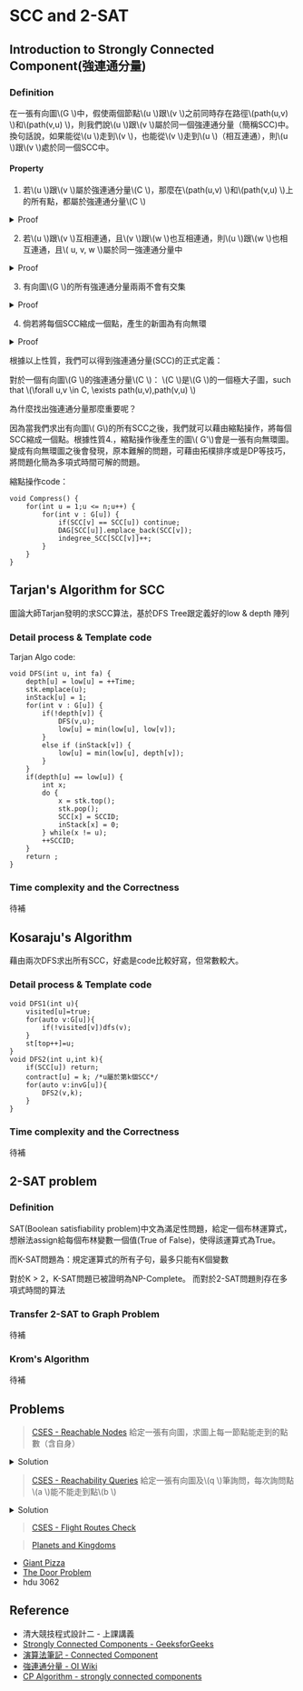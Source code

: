# SCC and 2-SAT

## Introduction to Strongly Connected Component(強連通分量)
### Definition

在一張有向圖\\(G \\)中，假使兩個節點\\(u \\)跟\\(v \\)之前同時存在路徑\\(path(u,v) \\)和\\(path(v,u) \\)，則我們說\\(u \\)跟\\(v \\)屬於同一個強連通分量（簡稱SCC)中。換句話說，如果能從\\(u \\)走到\\(v \\)，也能從\\(v \\)走到\\(u \\)（相互連通），則\\(u \\)跟\\(v \\)處於同一個SCC中。

#### Property
1. 若\\(u \\)跟\\(v \\)屬於強連通分量\\(C \\)，那麼在\\(path(u,v) \\)和\\(path(v,u) \\)上的所有點，都屬於強連通分量\\(C \\)
<details><summary>Proof</summary>

設有一點\\(w \\)處於\\(path(u,v) \\)上，則可從點\\(w \\)延路徑到達點\\(v \\)，同時，因為存在\\(path(v,u) \\)，可從點\\(v \\)走到點\\(u \\)再延著\\(path(u,v) \\)到達點\\(w \\)，故點\\(w,v \\)為相互連通（點\\(u,w \\)亦然）。因此，點\\(u,w,v \\)屬於同一強連通分量。
    
</details>

2. 若\\(u \\)跟\\(v \\)互相連通，且\\(v \\)跟\\(w \\)也互相連通，則\\(u \\)跟\\(w \\)也相互連通，且\\( u, v, w \\)屬於同一強連通分量中
<details><summary>Proof</summary>
    
節點\\(v \\)跟節點\\(u,w \\)都互相連通，則可透過\\(path(u,v)+path(v, w)\\)從點\\(u \\)走到點\\(w \\)，反之亦然。因此\\(u \\)跟\\(w \\)相互連通，故\\(u,v,w \\)屬於同一強連通分量中。

</details>

3. 有向圖\\(G \\)的所有強連通分量兩兩不會有交集
<details><summary>Proof</summary>

假設存在一點\\(w \\)為SCC \\(C_1 \\)與\\(C_2 \\)的交點，則根據性質2. \\(C_1 \\)的所有點應與\\(C_2 \\)的所有點相互連通(經過\\(w \\))，\\(C_1 \\)與\\(C_2 \\)應屬於同一強連通分量，故交點\\(w \\)必不存在。
    
</details>

4. 倘若將每個SCC縮成一個點，產生的新圖為有向無環

<details><summary>Proof</summary>

假設縮點後產生的新圖\\(G' \\)存在環，則環上的點必為互相連通，應屬於同一個SCC中，經縮點操作後應合併為一個點，故圖\\G' \\)上不存在環。
    
</details>

根據以上性質，我們可以得到強連通分量(SCC)的正式定義：

對於一個有向圖\\(G \\)的強連通分量\\(C \\)：
\\(C \\)是\\(G \\)的一個極大子圖，such that \\(\forall u,v \in C, \exists path(u,v),path(v,u) \\)

為什麼找出強連通分量那麼重要呢？

因為當我們求出有向圖\\( G\\)的所有SCC之後，我們就可以藉由縮點操作，將每個SCC縮成一個點。根據性質4.，縮點操作後產生的圖\\( G'\\)會是一張有向無環圖。
變成有向無環圖之後會發現，原本難解的問題，可藉由拓樸排序或是DP等技巧，將問題化簡為多項式時間可解的問題。

縮點操作code：
```
void Compress() {
    for(int u = 1;u <= n;u++) {
		for(int v : G[u]) {
			if(SCC[v] == SCC[u]) continue;
			DAG[SCC[u]].emplace_back(SCC[v]);
			indegree_SCC[SCC[v]]++;
		}
	}
}
```


## Tarjan's Algorithm for SCC
圖論大師Tarjan發明的求SCC算法，基於DFS Tree跟定義好的low & depth 陣列

### Detail process & Template code

Tarjan Algo code:

```
void DFS(int u, int fa) {
	depth[u] = low[u] = ++Time;
	stk.emplace(u);
	inStack[u] = 1;
	for(int v : G[u]) {
		if(!depth[v]) {
			DFS(v,u);
			low[u] = min(low[u], low[v]);
		}
		else if (inStack[v]) {
			low[u] = min(low[u], depth[v]);
		}
	}
	if(depth[u] == low[u]) {
		int x;
		do {
			x = stk.top();
			stk.pop();
			SCC[x] = SCCID;
			inStack[x] = 0;
		} while(x != u);
		++SCCID;
	}
	return ;
}
```
### Time complexity and the Correctness
待補

## Kosaraju's Algorithm
藉由兩次DFS求出所有SCC，好處是code比較好寫，但常數較大。

### Detail process & Template code

```
void DFS1(int u){
	visited[u]=true;
	for(auto v:G[u]){
		if(!visited[v])dfs(v);
	}
	st[top++]=u;
}
void DFS2(int u,int k){
	if(SCC[u]) return;
	contract[u] = k; /*u屬於第k個SCC*/
	for(auto v:invG[u]){
		DFS2(v,k);
	}
}
```

### Time complexity and the Correctness
待補

## 2-SAT problem

### Definition 
SAT(Boolean satisfiability problem)中文為滿足性問題，給定一個布林運算式，想辦法assign給每個布林變數一個值(True of False)，使得該運算式為True。

而K-SAT問題為：規定運算式的所有子句，最多只能有K個變數

對於K > 2，K-SAT問題已被證明為NP-Complete。
而對於2-SAT問題則存在多項式時間的算法

### Transfer 2-SAT to Graph Problem
待補
### Krom's Algorithm
待補
## Problems
> [CSES - Reachable Nodes](https://cses.fi/problemset/task/2138)
> 給定一張有向圖，求圖上每一節點能走到的點數（含自身）
<details><summary>Solution</summary>

SCC模板題
對於點\\(v \\)來說，跟它處於同一SCC中的點都是它能夠走到的。
並且，對於它能走到的其他SCC \\(C_u \\)， \\(C_u \\)中的所有點都是他能夠走到的。
因此，只需要先求出所有的SCC，做完縮點操作後拓樸排序算答案，就能算出每點能走到多少點。
這邊要注意因為拓樸排序順序的關係，縮點完後的圖\\(G' \\)的邊要反著存。
    
solution code:
```
#include<bits/stdc++.h>
using namespace std;
const int N = 5e4+5;
 
int n,m,Time = 0,SCCID = 0;
vector<vector<int>> G(N), invDAG(N);
vector<int> low(N,0),depth(N,0),inStack(N),SCC(N,-1);
stack<int> stk;
vector<int> indegree_SCC(N,0);
bitset<N> canReach[N];
void DFS(int u, int fa) {
	depth[u] = low[u] = ++Time;
	stk.emplace(u);
	inStack[u] = 1;
	for(int v : G[u]) {
		if(!depth[v]) {
			DFS(v,u);
			low[u] = min(low[u], low[v]);
		}
		else if (inStack[v]) {
			low[u] = min(low[u], depth[v]);
		}
	}
	if(depth[u] == low[u]) {
		int x;
		do {
			x = stk.top();
			stk.pop();
			SCC[x] = SCCID;
			inStack[x] = 0;
		} while(x != u);
		++SCCID;
	}
	return ;
}
 
void Compress() {
    for(int u = 1;u <= n;u++) {
		for(int v : G[u]) {
			if(SCC[v] == SCC[u]) continue;
			invDAG[SCC[v]].emplace_back(SCC[u]);
			indegree_SCC[SCC[u]]++;
		}
	}
}
 
void topological_sort() {
	queue<int> Q;
	for(int i = 0;i < SCCID;i++) {
		canReach[i][i] = 1;
		if(indegree_SCC[i] == 0) Q.emplace(i);
	}
	while(!Q.empty()) {
		int u = Q.front(); Q.pop();
		for(int v : invDAG[u]) {
			canReach[v] |= canReach[u];
			indegree_SCC[v]--;
			if(indegree_SCC[v] == 0) Q.emplace(v);
		}
	}
}
 
signed main() {
	cin>>n>>m;
	while(m--) {
		int u,v;cin>>u>>v;
		G[u].emplace_back(v);
	}
	for(int i = 1;i <= n;i++) if(!depth[i]) DFS(i,i);
	Compress();
	topological_sort();
	for(int i=1;i<=n;i++) cout<<canReach[SCC[i]].count()<<' ';
} 
```
</details>
    
> [CSES - Reachability Queries](https://cses.fi/problemset/task/2143)
> 給定一張有向圖及\\(q \\)筆詢問，每次詢問點\\(a \\)能不能走到點\\(b \\)

<details><summary>Solution</summary>

這題也是SCC模板題，作法跟上題基本上一模一樣。
    
</details>    

> [CSES - Flight Routes Check](https://cses.fi/problemset/task/1682)
> 

> [Planets and Kingdoms](https://cses.fi/problemset/task/1683)
> 

- [Giant Pizza](https://cses.fi/problemset/task/1684)
- [The Door Problem](https://codeforces.com/contest/776/problem/D)
-  hdu 3062

## Reference
- 清大競技程式設計二 - 上課講義
- [Strongly Connected Components - GeeksforGeeks](https://www.geeksforgeeks.org/strongly-connected-components/)
- [演算法筆記 - Connected Component ](https://web.ntnu.edu.tw/~algo/ConnectedComponent.html)
- [強連通分量 - OI Wiki](https://oi-wiki.org/graph/scc/)
- [CP Algorithm - strongly connected components](https://cp-algorithms.com/graph/strongly-connected-components.html)
